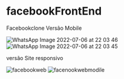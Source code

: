 # facebookFrontEnd
Facebookclone
Versão Mobile


![WhatsApp Image 2022-07-06 at 22 03 46](https://user-images.githubusercontent.com/102559951/177668148-cab2cc38-8cc8-4dd4-807f-0873b4a05719.jpeg)
![WhatsApp Image 2022-07-06 at 22 03 45](https://user-images.githubusercontent.com/102559951/177668153-86b8a379-1af7-4a2a-b661-84c57fba501d.jpeg)




versão Site responsivo

![facebookweb](https://user-images.githubusercontent.com/102559951/179116693-184745d3-e9bf-410c-8303-8b36a8d30f6f.PNG)
![facenookwebmodile](https://user-images.githubusercontent.com/102559951/179116702-ac176043-0330-4a13-aa17-860f85e0a158.PNG)
